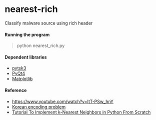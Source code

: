 # nearest-rich
Classify malware source using rich header

#### Running the program

> python nearest_rich.py

#### Dependent libraries

- [pytsk3](https://github.com/py4n6/pytsk)
- [PyQt4](https://www.riverbankcomputing.com/software/pyqt/download)
- [Matplotlib](http://matplotlib.org/)

#### Reference

- https://www.youtube.com/watch?v=ItT-PSw_hnY
- [Korean encoding problem](http://blog.bluekyu.me/2011/07/pyqt-example-11.htm)
- [Tutorial To Implement k-Nearest Neighbors in Python From Scratch](http://machinelearningmastery.com/tutorial-to-implement-k-nearest-neighbors-in-python-from-scratch/)